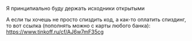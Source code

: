 Я принципиально буду держать исходники открытыми

А если ты хочешь не просто спиздить код, а как-то оплатить спиздинг,
  то вот ссылка (пополнять можно с карты любого банка):
   https://www.tinkoff.ru/cf/AJ6w7mF35cg
